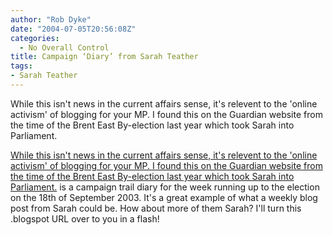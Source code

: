 ```yaml
---
author: "Rob Dyke"
date: "2004-07-05T20:56:08Z"
categories:
  - No Overall Control
title: Campaign ‘Diary’ from Sarah Teather
tags:
- Sarah Teather
---
```

While this isn't news in the current affairs sense, it's relevent to the 'online activism' of blogging for your MP. I found this on the Guardian website from the time of the Brent East By-election last year which took Sarah into Parliament.

[While this isn't news in the current affairs sense, it's relevent to the 'online activism' of blogging for your MP. I found this on the Guardian website from the time of the Brent East By-election last year which took Sarah into Parliament.](http://politics.guardian.co.uk/byelections/story/0,11043,1039435,00.html) is a campaign trail diary for the week running up to the election on the 18th of September 2003. It's a great example of what a weekly blog post from Sarah could be. How about more of them Sarah? I'll turn this .blogspot URL over to you in a flash!
